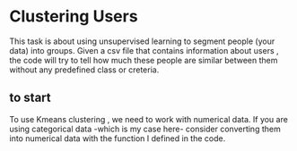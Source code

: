 # Clustering Users

This task is about using unsupervised learning to segment people (your data) into groups.
Given a csv file that contains information about users , the code will try to tell how much these people are similar between them without any predefined class or creteria.

## to start
To use Kmeans clustering , we need to work with numerical data.
If you are using categorical data -which is my case here- consider converting them into numerical data with the function I defined in the code.
